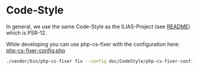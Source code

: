 # Code-Style

In general, we use the same Code-Style as the ILIAS-Project (see [README](https://github.com/ILIAS-eLearning/ILIAS/blob/trunk/docs/development/coding-style.md)) which is PSR-12.

While developing you can use php-cs-fixer with the configuration here: [php-cs-fixer-config.php](php-cs-fixer-config.php)

```bash
./vendor/bin/php-cs-fixer fix --config doc/CodeStyle/php-cs-fixer-config.php [OPTIONAL_PATH_TO_CODE]
```
